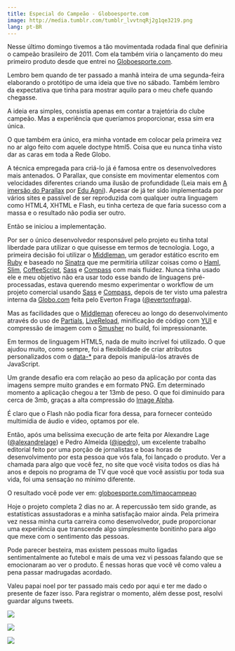```yaml
---
title: Especial do Campeão - Globoesporte.com
image: http://media.tumblr.com/tumblr_lvvtnqRj2g1qe3219.png
lang: pt-BR
---
```


Nesse último domingo tivemos a tão movimentada rodada final que definiria o campeão brasileiro de 2011\. Com ela também viria o lançamento do meu primeiro produto desde que entrei no [Globoesporte.com](http://globoesporte.com). 

Lembro bem quando de ter passado a manhã inteira de uma segunda-feira elaborando o protótipo de uma ideia que tive no sábado. Também lembro da expectativa que tinha para mostrar aquilo para o meu chefe quando chegasse.

<!-- more -->

A ideia era simples, consistia apenas em contar a trajetória do clube campeão. Mas a experiência que queríamos proporcionar, essa sim era única.

O que também era único, era minha vontade em colocar pela primeira vez no ar algo feito com aquele doctype html5\. Coisa que eu nunca tinha visto dar as caras em toda a Rede Globo.

A técnica empregada para criá-lo já é famosa entre os desenvolvedores mais antenados. O Parallax, que consiste em movimentar elementos com velocidades diferentes criando uma ilusão de profundidade (Leia mais em [A imersão do Parallax](http://www.agni.art.br/a-imersao-do-efeito-parallax/) por [Edu Agni](http://www.agni.art.br/)). Apesar de já ter sido implementada por vários sites e passível de ser reproduzida com qualquer outra linguagem como HTML4, XHTML e Flash, eu tinha certeza de que faria sucesso com a massa e o resultado não podia ser outro.

Então se iniciou a implementação.

Por ser o único desenvolvedor responsável pelo projeto eu tinha total liberdade para utilizar o que quisesse em termos de tecnologia. Logo, a primeira decisão foi utilizar o [Middleman](http://middlemanapp.com/), um gerador estático escrito em [Ruby](http://www.ruby-lang.org/pt/) e baseado no [Sinatra](http://www.sinatrarb.com/) que me permitiria utilizar coisas como o [Haml](http://haml-lang.com/), [Slim](http://slim-lang.com/), [CoffeeScript](http://jashkenas.github.com/coffee-script/), [Sass](http://sass-lang.com/) e [Compass](http://compass-style.org/) com mais fluidez. Nunca tinha usado ele e meu objetivo não era usar todo esse bando de linguagens pré-processadas, estava querendo mesmo experimentar o workflow de um projeto comercial usando [Sass](http://sass-lang.com/) e [Compass](http://compass-style.org/), depois de ter visto uma palestra interna da [Globo.com](http://globo.com) feita pelo Everton Fraga ([@evertonfraga](http://twitter.com/#!/evertonfraga)).

Mas as facilidades que o [Middleman](http://middlemanapp.com/) ofereceu ao longo do desenvolvimento através do uso de [Partials](http://middlemanapp.com/guides/templates-layouts-partials), [LiveReload](http://middlemanapp.com/guides/livereload), minificação de código com [YUI](http://developer.yahoo.com/yui/compressor/) e compressão de imagem com o [Smusher](https://github.com/grosser/smusher) no build, foi impressionante.

Em termos de linguagem HTML5, nada de muito incrível foi utilizado. O que ajudou muito, como sempre, foi a flexibilidade de criar atributos personalizados com o [data-*](http://html5doctor.com/html5-custom-data-attributes/) para depois manipulá-los através de JavaScript.

Um grande desafio era com relação ao peso da aplicação por conta das imagens sempre muito grandes e em formato PNG. Em determinado momento a aplicação chegou a ter 13mb de peso. O que foi diminuido para cerca de 3mb, graças a alta compressão do [Image Alpha](http://pngmini.com/).

É claro que o Flash não podia ficar fora dessa, para fornecer conteúdo multimídia de áudio e vídeo, optamos por ele.

Então, após uma belíssima execução de arte feita por Alexandre Lage ([@alexandrelage](http://twitter.com/#!/alexandrelage)) e Pedro Almeida ([@ipedro](http://twitter.com/#!/ipedro)), um excelente trabalho editorial feito por uma porção de jornalistas e boas horas de desenvolvimento por esta pessoa que vós fala, foi lançado o produto. Ver a chamada para algo que você fez, no site que você visita todos os dias há anos e depois no programa de TV que você que você assistiu por toda sua vida, foi uma sensação no mínimo diferente.

O resultado você pode ver em: [globoesporte.com/timaocampeao](http://globoesporte.globo.com/timaocampeao)

Hoje o projeto completa 2 dias no ar. A repercussão tem sido grande, as estatísticas assustadoras e a minha satisfação maior ainda. Pela primeira vez nessa minha curta carreira como desenvolvedor, pude proporcionar uma experiência que transcende algo simplesmente bonitinho para algo que mexe com o sentimento das pessoas.

Pode parecer besteira, mas existem pessoas muito ligadas sentimentalmente ao futebol e mais de uma vez vi pessoas falando que se emocionaram ao ver o produto. É nessas horas que você vê como valeu a pena passar madrugadas acordado.

Valeu papai noel por ter passado mais cedo por aqui e ter me dado o presente de fazer isso. Para registrar o momento, além desse post, resolvi guardar alguns tweets.

[![](http://media.tumblr.com/tumblr_lvvvvt7uh31qe3219.png)](http://twitter.com/#!/cmerigo/status/144092776525598720)

[![](http://media.tumblr.com/tumblr_lvvvw7Pmmq1qe3219.png)](http://twitter.com/#!/jaderubini/status/144096582952960000)

[![](http://media.tumblr.com/tumblr_lvvvxvxhNw1qe3219.png)](http://twitter.com/#!/guilhermesacco/status/144285875260489728)